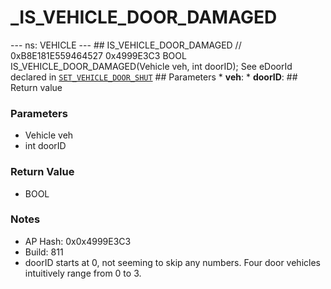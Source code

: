# _IS_VEHICLE_DOOR_DAMAGED

--- ns: VEHICLE --- ## IS_VEHICLE_DOOR_DAMAGED  // 0xB8E181E559464527 0x4999E3C3 BOOL IS_VEHICLE_DOOR_DAMAGED(Vehicle veh, int doorID);  See eDoorId declared in [`SET_VEHICLE_DOOR_SHUT`](#_0x93D9BD300D7789E5)  ## Parameters * **veh**: * **doorID**:  ## Return value

### Parameters
* Vehicle veh
* int doorID

### Return Value
* BOOL

### Notes
* AP Hash: 0x0x4999E3C3
* Build: 811
* doorID starts at 0, not seeming to skip any numbers. Four door vehicles intuitively range from 0 to 3.

